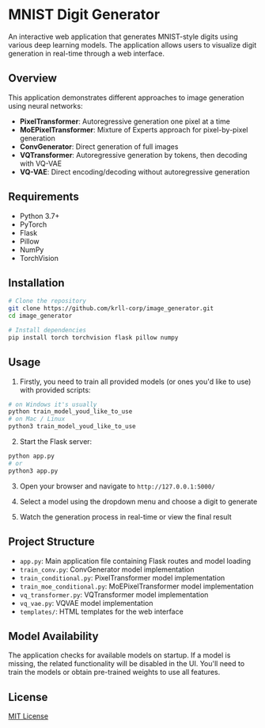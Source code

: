 # MNIST Digit Generator

An interactive web application that generates MNIST-style digits using various deep learning models. The application allows users to visualize digit generation in real-time through a web interface.

## Overview

This application demonstrates different approaches to image generation using neural networks:

- **PixelTransformer**: Autoregressive generation one pixel at a time
- **MoEPixelTransformer**: Mixture of Experts approach for pixel-by-pixel generation
- **ConvGenerator**: Direct generation of full images
- **VQTransformer**: Autoregressive generation by tokens, then decoding with VQ-VAE
- **VQ-VAE**: Direct encoding/decoding without autoregressive generation

## Requirements

- Python 3.7+
- PyTorch
- Flask
- Pillow
- NumPy
- TorchVision

## Installation

```bash
# Clone the repository
git clone https://github.com/krll-corp/image_generator.git
cd image_generator

# Install dependencies
pip install torch torchvision flask pillow numpy
```

## Usage

1. Firstly, you need to train all provided models (or ones you'd like to use) with provided scripts:

```bash
# on Windows it's usually
python train_model_youd_like_to_use
# on Mac / Linux
python3 train_model_youd_like_to_use
```

2. Start the Flask server:
```bash
python app.py
# or
python3 app.py
```

3. Open your browser and navigate to `http://127.0.0.1:5000/`

4. Select a model using the dropdown menu and choose a digit to generate

5. Watch the generation process in real-time or view the final result

## Project Structure

- `app.py`: Main application file containing Flask routes and model loading
- `train_conv.py`: ConvGenerator model implementation
- `train_conditional.py`: PixelTransformer model implementation
- `train_moe_conditional.py`: MoEPixelTransformer model implementation
- `vq_transformer.py`: VQTransformer model implementation
- `vq_vae.py`: VQVAE model implementation
- `templates/`: HTML templates for the web interface

## Model Availability

The application checks for available models on startup. If a model is missing, the related functionality will be disabled in the UI. You'll need to train the models or obtain pre-trained weights to use all features.

## License

[MIT License](https://opensource.org/licenses/MIT)
